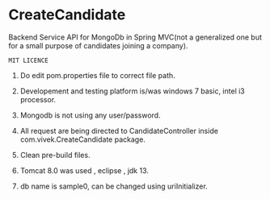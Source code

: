 # CreateCandidate
 Backend Service API for MongoDb in Spring MVC(not a generalized one but for a small purpose of candidates joining a company).


    MIT LICENCE


1. Do edit pom.properties file to correct file path.

2. Developement and testing platform is/was windows 7 basic, intel i3 processor.

3. Mongodb is not using any user/password.

4. All request are being directed to CandidateController inside com.vivek.CreateCandidate package.

5. Clean pre-build files.

6. Tomcat 8.0 was used , eclipse , jdk 13.

7. db name is sample0, can be changed using uriInitializer.
